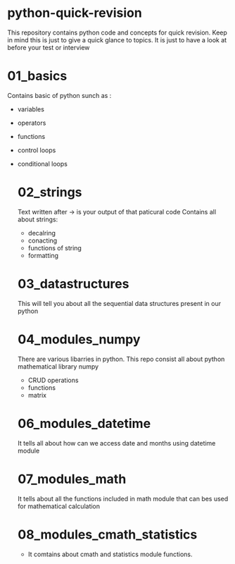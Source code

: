 # python-quick-revision
This repository contains python code and concepts for quick revision.
Keep in mind this is just to give a quick glance to topics. It is just to have a look at before your test or interview

# 01_basics
Contains basic of python sunch as :
- variables
- operators
- functions
- control loops
- conditional loops

  # 02_strings
  Text written after -> is your output of that paticural  code
  Contains all about strings:
  - decalring
  - conacting
  - functions of string
  - formatting
 
  # 03_datastructures
  This will tell you about all the sequential data structures present in our python

  # 04_modules_numpy
  There are various libarries in python. This repo consist all about python mathematical library numpy
  - CRUD operations
  - functions
  - matrix

  # 06_modules_datetime
  It tells all about how can we access date and months using datetime module

  # 07_modules_math
  It tells about all the functions included in math module that can bes used for mathematical calculation

  # 08_modules_cmath_statistics
  - It comtains about cmath and statistics module functions.
 
  
